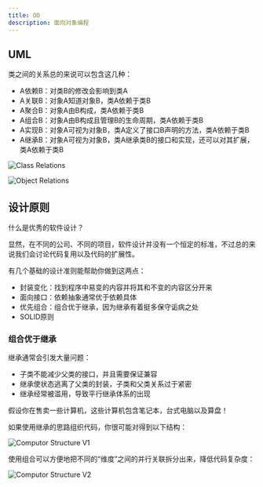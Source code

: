 ```yaml
---
title: OO
description: 面向对象编程
---
```


## UML

类之间的关系总的来说可以包含这几种：

* A依赖B：对类B的修改会影响到类A
* A关联B：对象A知道对象B，类A依赖于类B
* A聚合B：对象A由B构成，类A依赖于类B
* A组合B：对象A由B构成且管理B的生命周期，类A依赖于类B
* A实现B：对象A可视为对象B，类A定义了接口B声明的方法，类A依赖于类B
* A继承B：对象A可视为对象B，类A继承类B的接口和实现，还可以对其扩展，类A依赖于类B

![[Class Relations](https://www.processon.com/diagraming/614de5c01efad403f3727f1c)](https://mgear-image.oss-cn-shanghai.aliyuncs.com/image/other/b3612320-5822-48fc-8041-ead5c269f8e5.svg)

![[Object Relations](https://www.processon.com/diagraming/614df346e0b34d7b34328c22)](https://mgear-image.oss-cn-shanghai.aliyuncs.com/image/other/cff33e77-e9aa-48eb-ae0d-01dd1561abd0.svg)

## 设计原则

什么是优秀的软件设计？

显然，在不同的公司、不同的项目，软件设计并没有一个恒定的标准，不过总的来说我们会讨论代码复用以及代码的扩展性。

有几个基础的设计准则能帮助你做到这两点：

* 封装变化：找到程序中易变的内容并将其和不变的内容区分开来
* 面向接口：依赖抽象通常优于依赖具体
* 优先组合：组合优于继承，因为继承有着挺多保守诟病之处
* SOLID原则

### 组合优于继承

继承通常会引发大量问题：

* 子类不能减少父类的接口，并且需要保证兼容
* 继承使状态逃离了父类的封装，子类和父类关系过于紧密
* 继承经常被滥用，导致平行继承体系的出现

假设你在售卖一些计算机，这些计算机包含笔记本，台式电脑以及算盘！

如果使用继承的思路组织代码，你很可能对得到以下结构：

![[Computor Structure V1](https://www.processon.com/diagraming/614e0c510791290c0c424dc2)](https://mgear-image.oss-cn-shanghai.aliyuncs.com/image/other/348faf14-874b-410d-b4b9-ff00b04ab14e.svg)

使用组合可以方便地把不同的“维度”之间的并行关联拆分出来，降低代码复杂度：

![[Computor Structure V2](https://www.processon.com/diagraming/614e080b637689481b658be2)](https://mgear-image.oss-cn-shanghai.aliyuncs.com/image/other/6cbffe1a-8efd-4de6-9ed3-bfef8392bab5.svg)
